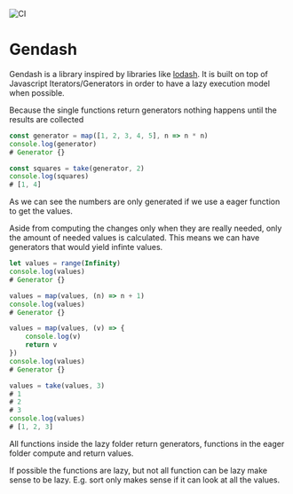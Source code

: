 ![CI](https://github.com/barnabasJ/gendash/workflows/CI/badge.svg)

# Gendash

Gendash is a library inspired by libraries like [lodash](https://lodash.com/). It is built on
top of Javascript Iterators/Generators in order to have a lazy execution model when possible.

Because the single functions return generators nothing happens until the results are collected

```typescript
const generator = map([1, 2, 3, 4, 5], n => n * n)
console.log(generator)
# Generator {}

const squares = take(generator, 2)
console.log(squares)
# [1, 4]
```

As we can see the numbers are only generated if we use a eager function to get the values.

Aside from computing the changes only when they are really needed, only the amount of needed
values is calculated. This means we can have generators that would yield infinte values.

```typescript
let values = range(Infinity)
console.log(values)
# Generator {}

values = map(values, (n) => n + 1)
console.log(values)
# Generator {}

values = map(values, (v) => {
    console.log(v)
    return v
})
console.log(values)
# Generator {}

values = take(values, 3)
# 1
# 2
# 3
console.log(values)
# [1, 2, 3]
```

All functions inside the lazy folder return generators, functions in the eager folder compute and return values.

If possible the functions are lazy, but not all function can be lazy make sense to be lazy.
E.g. sort only makes sense if it can look at all the values.
